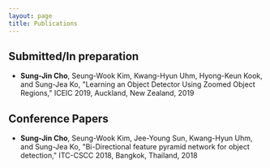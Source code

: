 ```yaml
---
layout: page
title: Publications
---
```


## Submitted/In preparation

- **Sung-Jin Cho**, Seung-Wook Kim, Kwang-Hyun Uhm, Hyong-Keun Kook, and Sung-Jea Ko, "Learning an Object Detector Using Zoomed Object Regions," ICEIC 2019, Auckland, New Zealand, 2019

## Conference Papers
- **Sung-Jin Cho**, Seung-Wook Kim, Jee-Young Sun, Kwang-Hyun Uhm, and Sung-Jea Ko, "Bi-Directional feature pyramid network for object detection," ITC-CSCC 2018, Bangkok, Thailand, 2018
